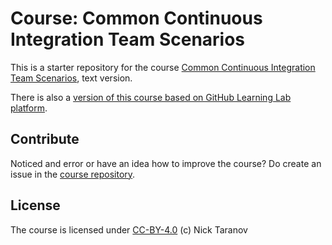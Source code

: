 # Course: Common Continuous Integration Team Scenarios
This is a starter repository for the course [Common Continuous Integration Team Scenarios](https://devops.redpill.solutions/articles/common-continuous-integration-team-scenarios-course), text version.  
  
There is also a [version of this course based on GitHub Learning Lab platform](https://lab.github.com/ntaranov/common-continuous-integration-team-scenarios-course).  

## Contribute
Noticed and error or have an idea how to improve the course? Do create an issue in the [course repository](https://github.com/ntaranov/continuous-integration-team-scenarios-students).  
## License
The course is licensed under [CC-BY-4.0](https://github.com/ntaranov/continuous-integration-team-scenarios-students/blob/master/LICENSE) (c) Nick Taranov  
